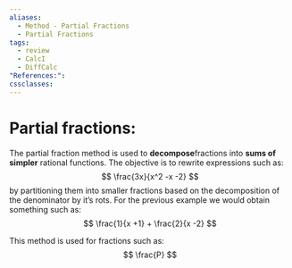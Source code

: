 ```yaml
---
aliases:
  - Method - Partial Fractions
  - Partial Fractions
tags:
  - review
  - CalcI
  - DiffCalc
"References:": 
cssclasses:
---
```

# Partial fractions:
The partial fraction method is used to **decompose**fractions into **sums of simpler** rational functions. The objective is to rewrite expressions such as: 
$$
\frac{3x}{x^2 -x -2}
$$
by partitioning them into smaller fractions based on the decomposition of the denominator by it’s rots. For the previous example we would obtain something such as: 
$$
\frac{1}{x +1} + \frac{2}{x -2}
$$

This method is used for fractions such as: 
$$
\frac{P}
$$